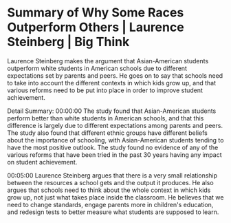 # Summary of Why Some Races Outperform Others | Laurence Steinberg | Big Think

Laurence Steinberg makes the argument that Asian-American students outperform white students in American schools due to different expectations set by parents and peers. He goes on to say that schools need to take into account the different contexts in which kids grow up, and that various reforms need to be put into place in order to improve student achievement.

Detail Summary: 
00:00:00
The study found that Asian-American students perform better than white students in American schools, and that this difference is largely due to different expectations among parents and peers. The study also found that different ethnic groups have different beliefs about the importance of schooling, with Asian-American students tending to have the most positive outlook. The study found no evidence of any of the various reforms that have been tried in the past 30 years having any impact on student achievement.

00:05:00
Laurence Steinberg argues that there is a very small relationship between the resources a school gets and the output it produces. He also argues that schools need to think about the whole context in which kids grow up, not just what takes place inside the classroom. He believes that we need to change standards, engage parents more in children's education, and redesign tests to better measure what students are supposed to learn.


